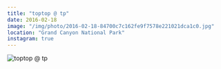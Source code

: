 ```yaml
---
title: "toptop @ tp"
date: 2016-02-18
image: "/img/photo/2016-02-18-84700c7c162fe9f7578e221021dca1c0.jpg"
location: "Grand Canyon National Park"
instagram: true
---
```


![toptop @ tp](/img/photo/2016-02-18-84700c7c162fe9f7578e221021dca1c0.jpg)
